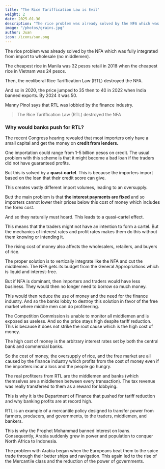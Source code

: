 ```yaml
---
title: "The Rice Tariffication Law is Evil"
weight: 2
date: 2025-01-30
description: "The rice problem was already solved by the NFA which was fully integrated from import to wholesale"
image: "/photos/grains.jpg"
author: Juan
icon: /icons/sun.png
---
```



The rice problem was already solved by the NFA which was fully integrated from import to wholesale (no middlemen).

The cheapest rice in Manila was 32 pesos retail in 2018 when the cheapest rice in Vietnam was 24 pesos.

Then, the neoliberal Rice Tariffication Law (RTL) destroyed the NFA.

And so in 2020, the price jumped to 35 then to 40 in 2022 when India banned exports. By 2024 it was 50.

Manny Pinol says that RTL was lobbied by the finance industry.

> The Rice Tariffication Law (RTL) destroyed the NFA


### Why would banks push for RTL?

The recent Congress hearing revealed that most importers only have a small capital and get the money on **credit from lenders.**

One importation could range from 1-5 billion pesos on credit. The usual problem with this scheme is that it might become a bad loan if the traders did not have guaranteed profits.

But this is solved by a **quasi-cartel**. This is because the importers import based on the loan that their credit score can give.

This creates vastly different import volumes, leading to an oversupply.

Butt the main problem is that **the interest payments are fixed** and so importers cannot lower their prices below this cost of money which includes the forex cost. 

And so they naturally must hoard. This leads to a quasi-cartel effect. 

This means that the traders might not have an intention to form a cartel. But the mechanics of interest rates and profit rates makes them do this without them knowing or intending it. 

The rising cost of money also affects the wholesalers, retailers, and buyers of rice. 

The proper solution is to vertically integrate like the NFA and cut the middlemen. The NFA gets its budget from the General Appropriations which is liquid and interest-free. 


But if NFA is dominant, then importers and traders would have less business. They would then no longer need to borrow so much money. 

This would then reduce the use of money and the need for the finance industry. And so the banks lobby to destroy this solution in favor of the free market where middle men can do profiteering.

The Competition Commission is unable to monitor all middlemen and is exposed as useless. And so the price stays high despite tariff reduction. This is because it does not strike the root cause which is the high cost of money. 

The high cost of money is the arbitrary interest rates set by both the central bank and commercial banks. 

So the cost of money, the oversupply of rice, and the free market are all caused by the finance industry which profits from the cost of money even if the importers incur a loss and the people go hungry.

The real profiteers from RTL are the middlemen and banks (which themselves are a middlemen between every transaction). The tax revenue was really transferred to them as a reward for lobbying.

This is why it is the Department of Finance that pushed for tariff reduction and why banking profits are at record high.

RTL is an example of a mercantile policy designed to transfer power from farmers, producers, and governments, to the traders, middlemen, and bankers. 

This is why the Prophet Mohammad banned interest on loans. Consequently, Arabia suddenly grew in power and population to conquer North Africa to Indonesia.

The problem with Arabia began when the Europeans beat them to the spice trade through their better ships and navigation. This again led to the rise of the Mercantile class and the reduction of the power of governments. 


<!-- The big problem is that the rising cost of money does not only affect the importers, but also the people who will buy the rice. 

 because they have loans to repay. The main complaint of importer Jeannie Tan was the cost of money. 

If those billions were lent to farmers, it would incur a lot of admin costs and take ages to recover

But if they were lent to big traders then it's a quick and easy transaction

So they hoard it. 

At first, I was confused at why finance would prefer traders. Historically, lenders preyed on uneducated farmers who were easy to fool with usurious loans

Why would they switch from small easy prey to big (but high risk) customers?
fre market no proce control 

They were conned by the authors of the Rice Tariffication Law. 

https://www.facebook.com/100064616655120/posts/1023586816471864/

turn the rice industry into the oil industry.  was still in the business of nonprofit rice trading.  -->
